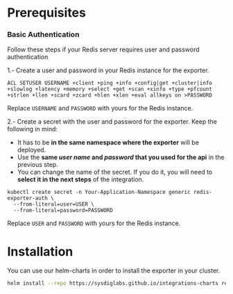 # Prerequisites

### Basic Authentication
Follow these steps if your Redis server requires user and password authentication

1.- Create a user and password in your Redis instance for the exporter.
```
ACL SETUSER USERNAME +client +ping +info +config|get +cluster|info +slowlog +latency +memory +select +get +scan +xinfo +type +pfcount +strlen +llen +scard +zcard +hlen +xlen +eval allkeys on >PASSWORD
```
Replace `USERNAME` and `PASSWORD` with yours for the Redis instance.

2.- Create a secret with the user and password for the exporter. Keep the following in mind:

- It has to be **in the same namespace where the exporter** will be deployed.
- Use the **same _user name_ and _password_ that you used for the api** in the previous step.
- You can change the name of the secret. If you do it, you will need to **select it in the next steps** of the integration.
```
kubectl create secret -n Your-Application-Namespace generic redis-exporter-auth \
  --from-literal=user=USER \
  --from-literal=password=PASSWORD
```
Replace `USER` and `PASSWORD` with yours for the Redis instance.
# Installation
You can use our helm-charts in order to install the exporter in your cluster.
```sh
helm install --repo https://sysdiglabs.github.io/integrations-charts redis-exporter redis-exporter
```